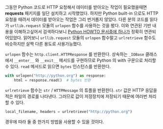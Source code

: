 그동안 Python 코드로 HTTP 요청해서 데이터를 받아오는 작업이 필요했을때면 **requests** 패키지를 일단 설치하고 시작했었다. 하지만 Python built-in 으로도 HTTP 요청을 때려서 데이터를 받아오는 작업은 그리 번거롭지 않았다. 다른 분의 코드를 읽다가 `urllib.request` 모듈의 `urlopen` 함수를 사용하는 것을 봤다. 이와 연관된 기반 내용을 이해하고싶어서 검색하다보니 [Python HOWTO 문서중에 하나가](https://docs.python.org/3/howto/urllib2.html) 정확히 연관되어있었다. 읽어보니 `urllib.request` 모듈의 `urlopen` 함수말고 `urlretrieve` 함수도 비슷하지만 살짝 다른 용도로 사용가능했다. 

`urlopen` 함수는 `http.client.HTTPResponse` 를 반환한다. 상속하는 `_IOBase` 클래스에서 `__enter__` 와  `__exit__` 메서드를 구현하므로 Python 의 with 구문으로 처리할 수 있다. `read` 메서드로 읽으면 `bytes` 인스턴스를 반환한다.

```python
with urlopen("http://python.org") as response:
    html = response.read()  # bytes 반환
```

`urlretrieve` 함수는 `str` / `HTTPMessage` 의 튜플을 반환한다. `str` 값은 HTTP 응답을 적은 파일의 경로를 나타낸다. 그러므로 값이 저장장치에 저장되기 때문에 여러번 처리할 수 있다.

```python
local_filename, headers = urlretrieve("http://python.org")
```

경우에 따라 둘 중 한가지 방법을 사용할 수 있을 것이다.
